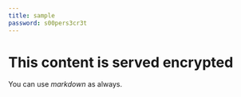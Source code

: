 ```yaml
---
title: sample
password: s00pers3cr3t
---
```


# This content is served encrypted

You can use *markdown* as always.